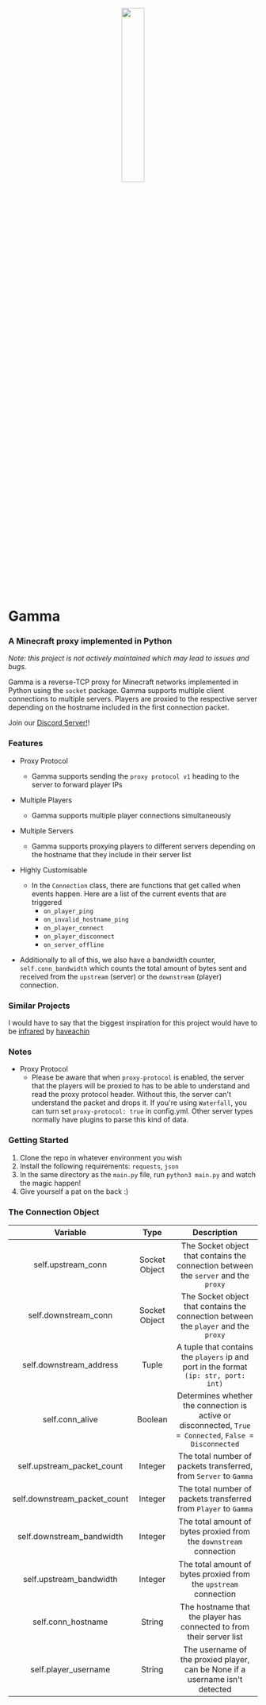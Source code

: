 <p align="center" width="100%">
<img width="30%" src="https://i.ibb.co/8K4c6Mc/ezgif-2-b1c4d759f1.png">
</p>

# Gamma
### A Minecraft proxy implemented in Python

*Note: this project is not actively maintained which may lead to issues and bugs.*

Gamma is a reverse-TCP proxy for Minecraft networks implemented in Python using the `socket` package. Gamma supports multiple client connections to multiple servers. Players are proxied to the respective server depending on the hostname included in the first connection packet.

Join our [Discord Server!](https://discord.gg/NPyG3gAVtC)!

### Features
- Proxy Protocol
  - Gamma supports sending the `proxy protocol v1` heading to the server to forward player IPs
- Multiple Players
  - Gamma supports multiple player connections simultaneously
- Multiple Servers
  - Gamma supports proxying players to different servers depending on the hostname that they include in their server list
- Highly Customisable
  - In the `Connection` class, there are functions that get called when events happen. Here are a list of the current events that are triggered
    - `on_player_ping`
    - `on_invalid_hostname_ping`
    - `on_player_connect`
    - `on_player_disconnect`
    - `on_server_offline`

- Additionally to all of this, we also have a bandwidth counter, `self.conn_bandwidth` which counts the total amount of bytes sent and received from the `upstream` (server) or the `downstream` (player) connection. 



### Similar Projects
I would have to say that the biggest inspiration for this project would have to be [infrared](https://github.com/haveachin/infrared) by [haveachin](https://github.com/haveachin)

### Notes
- Proxy Protocol
  - Please be aware that when `proxy-protocol` is enabled, the server that the players will be proxied to has to be able to understand and read the proxy protocol header. Without this, the server can't understand the packet and drops it. If you're using `Waterfall`, you can turn set `proxy-protocol: true` in config.yml. Other server types normally have plugins to parse this kind of data.
  
  
### Getting Started
1. Clone the repo in whatever environment you wish
2. Install the following requirements: `requests`, `json`
3. In the same directory as the `main.py` file, run `python3 main.py` and watch the magic happen!
4. Give yourself a pat on the back :) 


### The Connection Object

|           Variable           |     Type      |                                               Description                                               |
|:----------------------------:|:-------------:|:-------------------------------------------------------------------------------------------------------:|
|      self.upstream_conn      | Socket Object |           The Socket object that contains the connection between the `server` and the `proxy`           |
|     self.downstream_conn     | Socket Object |           The Socket object that contains the connection between the `player` and the `proxy`           |
|   self.downstream_address    |     Tuple     |          A tuple that contains the `players` ip and port in the format `(ip: str, port: int)`           |
|       self.conn_alive        |    Boolean    | Determines whether the connection is active or disconnected, `True = Connected`, `False = Disconnected` |
|  self.upstream_packet_count  |    Integer    |                    The total number of packets transferred, from `Server` to `Gamma`                    |
| self.downstream_packet_count |    Integer    |                    The total number of packets transferred from `Player` to `Gamma`                     |
|     self.downstream_bandwidth      |    Integer    |         The total amount of bytes proxied from the `downstream` connection         |
|     self.upstream_bandwidth      |    Integer    |         The total amount of bytes proxied from the `upstream` connection         |
|      self.conn_hostname      |    String     |                  The hostname that the player has connected to from their server list                   |
|     self.player_username     |    String     |              The username of the proxied player, can be None if a username isn't detected               |
